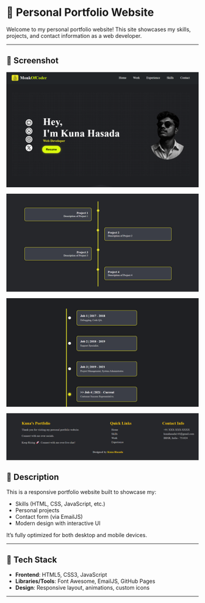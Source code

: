 # 💼 Personal Portfolio Website

Welcome to my personal portfolio website! This site showcases my skills, projects, and contact information as a web developer.

---

## 📸 Screenshot

![Portfolio Screenshot](./all-images/portfolio-screenshot.png)

![Portfolio Screenshot](./all-images/work-screeenshort.png)

![Portfolio Screenshot](./all-images/experience-screenshort.png)

![Portfolio Screenshot](./all-images/footer-screenshort.png)

## 📖 Description

This is a responsive portfolio website built to showcase my:

- Skills (HTML, CSS, JavaScript, etc.)
- Personal projects
- Contact form (via EmailJS)
- Modern design with interactive UI

It’s fully optimized for both desktop and mobile devices.

---

## 🚀 Tech Stack

- **Frontend**: HTML5, CSS3, JavaScript  
- **Libraries/Tools**: Font Awesome, EmailJS, GitHub Pages  
- **Design**: Responsive layout, animations, custom icons

---




